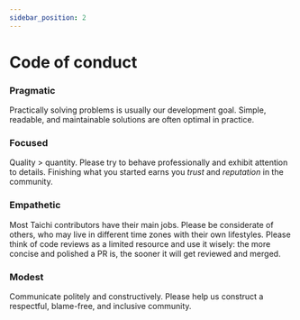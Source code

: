 ```yaml
---
sidebar_position: 2
---
```


# Code of conduct

### Pragmatic

Practically solving problems is usually our development goal. Simple, readable, and maintainable solutions are often optimal in practice.

### Focused

Quality > quantity. Please try to behave professionally and exhibit attention to details. Finishing what you started earns you _trust_ and _reputation_ in the community.

### Empathetic

Most Taichi contributors have their main jobs. Please be considerate of others, who may live in different time zones with their own lifestyles. Please think of code reviews as a limited resource and use it wisely: the more concise and polished a PR is, the sooner it will get reviewed and merged.

### Modest

Communicate politely and constructively. Please help us construct a respectful, blame-free, and inclusive community.
